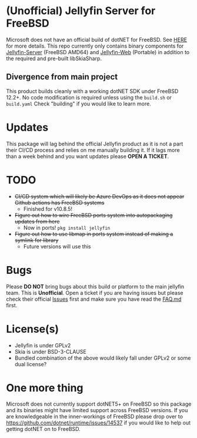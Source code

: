 # (Unofficial) Jellyfin Server for FreeBSD

Microsoft does not have an official build of dotNET for FreeBSD. See [HERE](https://github.com/dotnet/runtime/issues/14537) for more details.
This repo currently only contains binary components for [Jellyfin-Server](https://github.com/jellyfin/jellyfin) (FreeBSD AMD64) and [Jellyfin-Web](https://github.com/jellyfin/jellyfin-web/) (Portable) in addition to the required and pre-built libSkiaSharp.

## Divergence from main project
This product builds cleanly with a working dotNET SDK under FreeBSD 12.2+. No code modification is required unless using the `build.sh` or `build.yaml`
Check "building" if you would like to learn more.

# Updates

This package will lag behind the official Jellyfin product as it is not a part their CI/CD process and relies on me manually building it. If it lags more than a week behind and you want updates please **OPEN A TICKET**.

# TODO

 - ~~CI/CD system which will likely be Azure DevOps as it does not appear Github actions has FreeBSD systems~~
   - Finished for v10.8.5!
 - ~~Figure out how to wire FreeBSD ports system into autopackaging updates from here~~
	- Now in ports! `pkg install jellyfin`
 - ~~Figure out how to use libmap in ports system instead of making a symlink for library~~
   - Future versions will use this
 
# Bugs
Please **DO NOT** bring bugs about this build or platform to the main jellyfin team. This is **Unofficial**. Open a ticket if you are having issues but please check their official [Issues](https://github.com/jellyfin/jellyfin/issues) first and make sure you have read the [FAQ.md](FAQ.md) first.

# License(s)

 - Jellyfin is under GPLv2 
 - Skia is under BSD-3-CLAUSE 
 - Bundled combination of the above would likely fall under GPLv2 or some dual license?

# One more thing

Microsoft does not currently support dotNET5+ on FreeBSD so this package and its binaries might have limited support across FreeBSD versions. If you are knowledgeable in the inner-workings of FreeBSD please drop over to https://github.com/dotnet/runtime/issues/14537 if you would like to help out getting dotNET on to FreeBSD.
